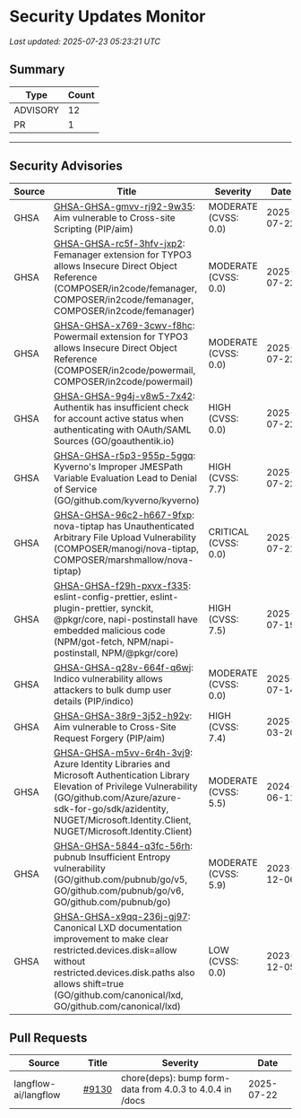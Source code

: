 # Security Updates Monitor

*Last updated: 2025-07-23 05:23:21 UTC*

## Summary
| Type | Count |
|------|-------|
| ADVISORY | 12 |
| PR | 1 |

---

## Security Advisories

| Source | Title | Severity | Date |
|--------|-------|----------|------|
| GHSA | [GHSA-GHSA-gmvv-rj92-9w35](https://github.com/advisories/GHSA-gmvv-rj92-9w35): Aim vulnerable to Cross-site Scripting (PIP/aim) | MODERATE (CVSS: 0.0) | 2025-07-22 |
| GHSA | [GHSA-GHSA-rc5f-3hfv-jxp2](https://github.com/advisories/GHSA-rc5f-3hfv-jxp2): Femanager extension for TYPO3 allows Insecure Direct Object Reference (COMPOSER/in2code/femanager, COMPOSER/in2code/femanager, COMPOSER/in2code/femanager) | MODERATE (CVSS: 0.0) | 2025-07-22 |
| GHSA | [GHSA-GHSA-x769-3cwv-f8hc](https://github.com/advisories/GHSA-x769-3cwv-f8hc): Powermail extension for TYPO3 allows Insecure Direct Object Reference (COMPOSER/in2code/powermail, COMPOSER/in2code/powermail) | MODERATE (CVSS: 0.0) | 2025-07-22 |
| GHSA | [GHSA-GHSA-9g4j-v8w5-7x42](https://github.com/advisories/GHSA-9g4j-v8w5-7x42): Authentik has insufficient check for account active status when authenticating with OAuth/SAML Sources (GO/goauthentik.io) | HIGH (CVSS: 0.0) | 2025-07-22 |
| GHSA | [GHSA-GHSA-r5p3-955p-5ggq](https://github.com/advisories/GHSA-r5p3-955p-5ggq): Kyverno's Improper JMESPath Variable Evaluation Lead to Denial of Service (GO/github.com/kyverno/kyverno) | HIGH (CVSS: 7.7) | 2025-07-22 |
| GHSA | [GHSA-GHSA-96c2-h667-9fxp](https://github.com/advisories/GHSA-96c2-h667-9fxp): nova-tiptap has Unauthenticated Arbitrary File Upload Vulnerability (COMPOSER/manogi/nova-tiptap, COMPOSER/marshmallow/nova-tiptap) | CRITICAL (CVSS: 0.0) | 2025-07-21 |
| GHSA | [GHSA-GHSA-f29h-pxvx-f335](https://github.com/advisories/GHSA-f29h-pxvx-f335): eslint-config-prettier, eslint-plugin-prettier, synckit, @pkgr/core, napi-postinstall have embedded malicious code (NPM/got-fetch, NPM/napi-postinstall, NPM/@pkgr/core) | HIGH (CVSS: 7.5) | 2025-07-19 |
| GHSA | [GHSA-GHSA-q28v-664f-q6wj](https://github.com/advisories/GHSA-q28v-664f-q6wj): Indico vulnerability allows attackers to bulk dump user details (PIP/indico) | MODERATE (CVSS: 0.0) | 2025-07-14 |
| GHSA | [GHSA-GHSA-38r9-3j52-h92v](https://github.com/advisories/GHSA-38r9-3j52-h92v): Aim vulnerable to Cross-Site Request Forgery (PIP/aim) | HIGH (CVSS: 7.4) | 2025-03-20 |
| GHSA | [GHSA-GHSA-m5vv-6r4h-3vj9](https://github.com/advisories/GHSA-m5vv-6r4h-3vj9): Azure Identity Libraries and Microsoft Authentication Library Elevation of Privilege Vulnerability (GO/github.com/Azure/azure-sdk-for-go/sdk/azidentity, NUGET/Microsoft.Identity.Client, NUGET/Microsoft.Identity.Client) | MODERATE (CVSS: 5.5) | 2024-06-11 |
| GHSA | [GHSA-GHSA-5844-q3fc-56rh](https://github.com/advisories/GHSA-5844-q3fc-56rh): pubnub Insufficient Entropy vulnerability (GO/github.com/pubnub/go/v5, GO/github.com/pubnub/go/v6, GO/github.com/pubnub/go) | MODERATE (CVSS: 5.9) | 2023-12-06 |
| GHSA | [GHSA-GHSA-x9qq-236j-gj97](https://github.com/advisories/GHSA-x9qq-236j-gj97): Canonical LXD documentation improvement to make clear restricted.devices.disk=allow without restricted.devices.disk.paths also allows shift=true (GO/github.com/canonical/lxd, GO/github.com/canonical/lxd) | LOW (CVSS: 0.0) | 2023-12-05 |

## Pull Requests

| Source | Title | Severity | Date |
|--------|-------|----------|------|
| langflow-ai/langflow | [#9130](https://github.com/langflow-ai/langflow/pull/9130) | chore(deps): bump form-data from 4.0.3 to 4.0.4 in /docs | 2025-07-22 |

